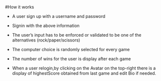 #How it works

- A user sign up with a username and password
- Signin with the above information
- The user’s input has to be enforced or validated to be one of the alternatives
(rock/paper/scissors)

- The computer choice is randomly selected for every game

- The number of wins for the user is display after each game

- When a user relogin,by clicking on the Avatar on the top-right there is a display of highestScore obtained from last game and edit Bio if needed.
